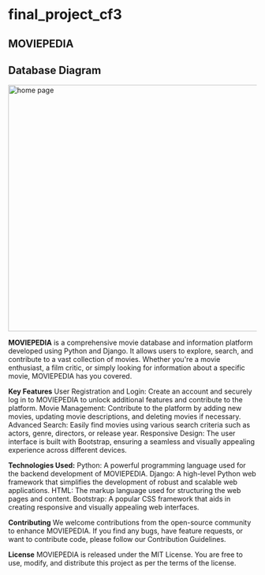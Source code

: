 # final_project_cf3
## MOVIEPEDIA

<h2>Database Diagram</h2>
  <img src="home.jpg" alt="home page" width="700" height="500">

**MOVIEPEDIA** is a comprehensive movie database and information platform developed using Python and Django. It allows users to explore, search, and contribute to a vast collection of movies. Whether you're a movie enthusiast, a film critic, or simply looking for information about a specific movie, MOVIEPEDIA has you covered.

**Key Features**
User Registration and Login: Create an account and securely log in to MOVIEPEDIA to unlock additional features and contribute to the platform.
Movie Management: Contribute to the platform by adding new movies, updating movie descriptions, and deleting movies if necessary.
Advanced Search: Easily find movies using various search criteria such as actors, genre, directors, or release year.
Responsive Design: The user interface is built with Bootstrap, ensuring a seamless and visually appealing experience across different devices.

**Technologies Used:**
Python: A powerful programming language used for the backend development of MOVIEPEDIA.
Django: A high-level Python web framework that simplifies the development of robust and scalable web applications.
HTML: The markup language used for structuring the web pages and content.
Bootstrap: A popular CSS framework that aids in creating responsive and visually appealing web interfaces.

**Contributing**
We welcome contributions from the open-source community to enhance MOVIEPEDIA. If you find any bugs, have feature requests, or want to contribute code, please follow our Contribution Guidelines.

**License**
MOVIEPEDIA is released under the MIT License. You are free to use, modify, and distribute this project as per the terms of the license.



